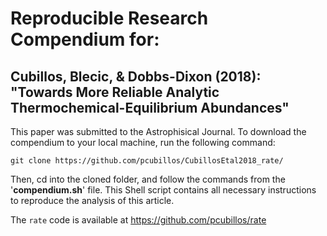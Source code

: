 # Reproducible Research Compendium for:

## Cubillos, Blecic, & Dobbs-Dixon (2018): "Towards More Reliable Analytic Thermochemical-Equilibrium Abundances"


This paper was submitted to the Astrophisical Journal. To download the compendium to your local machine, run the following command:
```shell
git clone https://github.com/pcubillos/CubillosEtal2018_rate/
```

Then, cd into the cloned folder, and follow the commands from the '**compendium.sh**' file.  This Shell script contains all necessary instructions to reproduce the analysis of this article.

The ``rate`` code is available at https://github.com/pcubillos/rate

